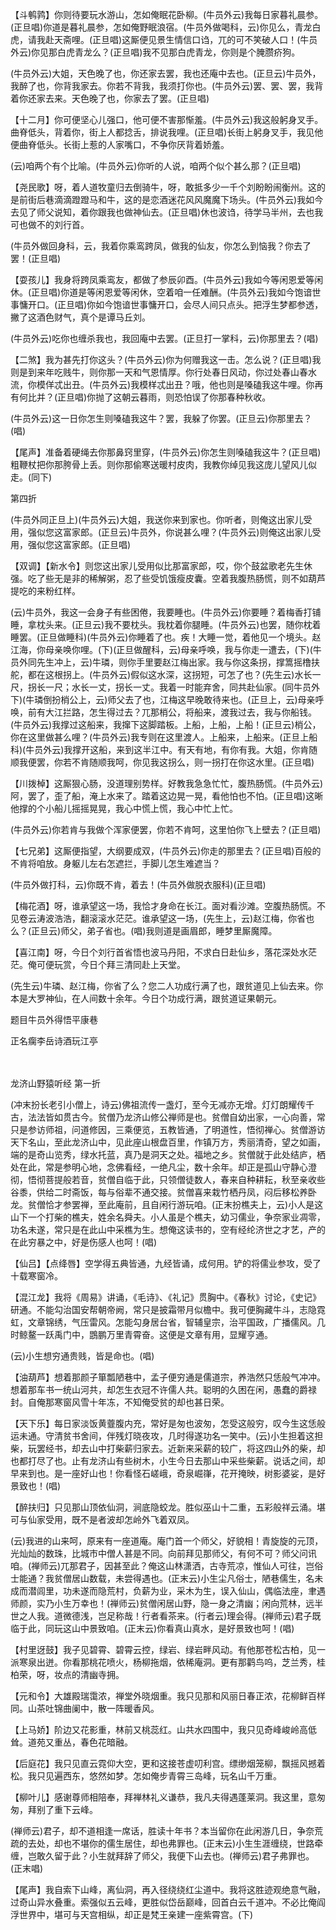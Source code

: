 <!-- { "loadSidebar": true } -->
【斗鹌鹑】你则待要玩水游山，怎如俺眠花卧柳。(牛员外云)我每日家暮礼晨参。(正旦唱)你道是暮礼晨参，怎如俺野眠浪宿。(牛员外做喝科，云)你见么，青龙白虎，请我赴天斋哩。(正旦唱)这厮便见景生情信口诌，兀的可不笑破人口！(牛员外云)你见那白虎青龙么？(正旦唱)我不见那白虎青龙，你则是个腌臜疥狗。

(牛员外云)大姐，天色晚了也，你还家去罢，我也还庵中去也。(正旦云)牛员外，我醉了也，你背我家去。你若不背我，我须打你也。(牛员外云)罢、罢、罢，我背着你还家去来。天色晚了也，你家去了罢。(正旦唱)

【十二月】你可便坚心儿强口，他可便不害那惭羞。(牛员外云)我这般躬身叉手。曲脊低头，背着你，街上人都捻舌，排说我哩。(正旦唱)长街上躬身叉手，我见他便曲脊低头。长街上惹的人家嘴口，不争你厌背着娇羞。

(云)咱两个有个比喻。(牛员外云)你听的人说，咱两个似个甚么那？(正旦唱)

【尧民歌】呀，着人道牧童归去倒骑牛，呀，敢抵多少一千个刘盼盼闹衡州。这的是前街后巷滴滴蹬蹬马和牛，这的是恋酒迷花风风魔魔下场头。(牛员外云)我如今去见了师父说知，着你跟我也做神仙去。(正旦唱)休也波诌，待学马半州，去也我可也做不的刘行首。

(牛员外做回身科，云，我着你乘鸾跨凤，做我的仙友，你怎么到恼我？你去了罢！(正旦唱)

【耍孩儿】我身将跨凤乘鸾友，都做了参辰卯酉。(牛员外云)我如今等闲恩爱等闲休。(正旦唱)你道是等闲恩爱等闲休，空着咱一任难酬。(牛员外云)我如今饱谙世事慵开口。(正旦唱)你如今饱谙世事慵开口，会尽人间只点头。把浮生梦都参透，撇了这酒色财气，真个是谭马丘刘。

(牛员外云)吃你也缠杀我也，我回庵中去罢。(正旦打一掌科，云)你那里去？(唱)

【二煞】我为甚先打你这头？(牛员外云)你为何赠我这一击。怎么说？(正旦唱)我则是到来年吃贱牛，则你那一天和气恩情厚。你行处春日风动，你过处春山春水流，你模佯忒出丑。(牛员外云)我模样忒出丑？哦，他也则是嗓磕我这牛哩。你再有何比并？(正旦唱)你抛了这朝云暮雨，则恐怕误了你那春种秋收。

(牛员外云)这一日你怎生则嗓磕我这牛？罢，我躲了你罢。(正旦云)你那里去？(唱)

【尾声】准备着硬绳去你那鼻窍里穿，(牛员外云)你怎生则嗓磕我这牛？(正旦唱)粗鞭杖把你那胯骨上丢。则你那偷寒送暖村皮肉，我教你绰见我这庞儿望风儿似走。(同下)


第四折

(牛员外同正旦上)(牛员外云)大姐，我送你来到家也。你听者，则俺这出家儿受用，强似您这富家郎。(正旦云)牛员外，你说甚么哩？(牛员外云)则俺这出家儿受用，强似您这富家郎。(正旦唱)

【双调】【新水令】则您这出家儿受用似比那富家郎，哎，你个鼓盆歌老先生休强。吃了些无是非的稀解粥，忍了些受饥饿瘦皮囊。空着我腹热肠慌，则不如葫芦提吃的来粉红样。

(云)牛员外，我这一会身子有些困倦，我要睡也。(牛员外云)你要睡？着梅香打铺睡，拿枕头来。(正旦云)我不要枕头。我枕着你腿睡。(牛员外云)也罢，随你枕着睡罢。(正旦做睡科)(牛员外云)你睡着了也。疾！大睡一觉，着他见一个境头。赵江海，你母亲唤你哩。(下)(正旦做醒科，云)母亲呼唤，我与你走一遭去，(下)(牛员外同先生冲上，云)牛璘，则你手里要赵江梅出家。我与你这条拐，撑篙摇橹扶舵，都在这根拐上。(牛员外云)假似这水深，这拐短，可怎了也？(先生云)水长一尺，拐长一尺；水长一丈，拐长一丈。我着一时能弃舍，同共赴仙家。(同牛员外下)(牛璘倒扮梢公上，云)师父去了也，江梅这早晚敢待来也。(正旦上，云)母亲呼唤，前有大江拦路，怎生得过去？兀那梢公，将船来，渡我过去，我与你船钱。(牛员外云)我撑过这船来，我撺下这脚踏板。上船，上船，上船！(正旦云)梢公，你在这里做甚么哩？(牛员外云)我专则在这里渡人。上船来，上船来。(正旦上船科)(牛员外云)我撑开这船，来到这半江中。有天有地，有你有我。大姐，你肯随顺我便罢，你若不肯随顺我呵，你见我这拐么，则一拐打在你这水里。(正旦唱)

【川拨棹】这厮狠心肠，没道理别势样。好教我急急忙忙，腹热肠慌。(牛员外云)阿，罢了，歪了船，淹上水来了。踏着这边晃一晃，看他怕也不怕。(正旦唱)这晰他撑的个小船儿摇摇晃晃，我心中慌上慌，我心中忙上忙。

(牛员外云)你若肯与我做个浑家便罢，你若不肯呵，这里怕你飞上壁去？(正旦唱)

【七兄弟】这厮便指望，大纲要成双，(牛员外云)你走的那里去？(正旦唱)百般的不肯将咱放。身躯儿左右怎遮拦，手脚儿怎生难遮当？

(牛员外做打科，云)你既不肯，着去！(牛员外做脱衣服科)(正旦唱)

【梅花酒】呀，谁承望这一场，我恰才身命在长江。面对看沙滩。空腹热肠慌。不见卷云涛波浩浩，翻滚滚水茫茫。谁承望这一场，(先生上，云)赵江梅，你省也么？(正旦云)师父，弟子省也。(唱)我则道是画眉郎，睡梦里厮魔障。

【喜江南】呀，今日个刘行首省悟也波马丹阳，不求白日赴仙乡，落花深处水茫茫。俺可便玩赏，今日个拜三清同赴上天堂。

(先生云)牛璘、赵江梅，你省了么？您二人功成行满了也，跟贫道见上仙去来。你本是大罗神仙，在人间数十余年。今日个功成行满，跟贫道证果朝元。

题目牛员外得悟平康巷

正名瘸李岳诗酒玩江亭


　
　




龙济山野猿听经
第一折

(冲末扮长老引小僧上，诗云)佛祖流传一盏灯，至今无减亦无增。灯灯朗耀传千古，法法皆如贯古今。贫僧乃龙济山修公禅师是也。贫僧自幼出家，一心向善，常只是参访师祖，问道修因，三乘便览，五教皆通，了明道性，悟彻禅心。贫僧游访天下名山，至此龙济山中，见此座山根盘百里，作镇万方，秀丽清奇，望之如画，端的是奇山览秀，绿水托蓝，真乃是洞天之处。福地之乡。贫僧就于此处结庐，栖处在此，常是参明心地，念佛看经，一绝凡尘，数十余年。却正是孤山守静心澄彻，悟彻菩提般若音，贫僧自临于此，只领僧徒数人，春来自种耕耘，秋至亲收些谷黍，供给二时斋饭，每与俗辈不通交接。贫僧喜来栽竹栖丹凤，闷后移松养卧龙。贫僧恰才参罢禅，至此庵前，且自闲行游玩咱。(正末扮樵夫上，云)小人是这山下一个打柴的樵夫，姓余名舜夫。小人虽是个樵夫，幼习儒业，争奈家业凋零，功名未遂，常只是在此山中采樵为生。想俺这读书的，空有经纶济世之才艺，产的在此穷暴之中，好是伤感人也呵！(唱)

【仙吕】【点绛唇】空学得五典皆通，九经皆诵，成何用。铲的将儒业参攻，受了十载寒窗冷。

【混江龙】我将《周易》讲诵，《毛诗》、《礼记》贯胸中。《春秋》讨论，《史记》研通。不能勾治国安帮朝帝阙，常只是披霜带月似檐中。我可便胸藏牛斗，志隐霓虹，文章锦绣，气压雷风。怎能勾身居台省，智辅皇宗，治平国政，广播儒风。几时鲸鳌一跃禹门中，鵾鹏万里青霄奋。这便是文章有用，显耀亨通。

(云)小生想穷通贵贱，皆是命也。(唱)

【油葫芦】想着那颜子箪瓢陋巷中，孟子便穷通是儒道宗，养浩然只恁般气冲冲。想着那车书一统山河共，却怎生衣冠不许儒人共。聪明的久困在闲，愚蠢的爵禄封。自俺那寒窗风雪十年冻，不知俺受贫的却也甚日荣。

【天下乐】每日家淡饭黄虀腹内充，常好是匆也波匆，怎受这般穷，叹今生这恁般运未通。守清贫书舍间，伴残灯晓夜攻，几时得遂功名一笑中。(云)小生担着这担柴，玩罢经书，却去山中打柴薪归家去。近新来采薪的较广，将这四山外的柴，却也都打尽了也。止有龙济山有些树木，小生今日去那山中采些柴薪。说话之间，却早来到也。是一座好山也！你看怪石嵯峨，奇泉崛嵂，花开掩映，树影婆娑，是好景致也！(唱)

【醉扶归】只见那山顶依仙洞，涧底隐蛟龙。胜似巫山十二重，五彩般祥云涌。堪可与仙家受用，既不是者波却怎岭外飞着双凤。

(云)我进的山来呵，原来有一座道庵。庵门首一个师父，好貌相！青旋旋的元顶，光灿灿的数珠，比城市中僧人甚是不同。向前拜见那师父，有何不可？师父问讯咱。(禅师云)兀那君子，因甚至此？俺这山林潇洒，古寺荒凉，惟仙人可往，岂俗士能通？我贫僧居山数载，未尝得遇也。(正末云)小生尘凡俗士，陋巷儒生，名未成而潜闾里，功未遂而隐荒村，负薪为业，采木为生，误入仙山，偶临法座，聿遇师颜，实乃小生万幸也！(禅师云)贫僧闲居山野，隐一身之清幽；闲向荒林，远半世之人我。道微德浅，岂足称哉！行者看茶来。(行者云)理会得。(禅师云)君子既临于此，同玩这山中景致咱。(正末云)你看真山真水，是好景致也呵！(唱)

【村里迓鼓】我子见碧霄、碧霄云控，绿岩、绿岩畔风动。有他那苍松古柏，见一派寒泉出迸。你看那桃花喷火，杨柳拖烟，依稀庵洞。更有那鹳鸟呜，芝兰秀，桂柏荣，呀，妆点的清幽寺拥。

【元和令】大雄殿瑞霭浓，禅堂外晓烟重。我只见那和风丽日春正浓，花柳鲜百样同。山茶吐锦曲阑中，散一阵暖香风。

【上马娇】阶边又花影重，林前又桃蕊红。山共水四围中，我只见奇峰峻岭高低耸。道苑又重丛，春色花暗融。

【后庭花】我只见直云霓仰大空，更和这接苍虚叨利宫。缥缈烟笼柳，飘摇风撼着松。我只见遍西东，悠然如梦。怎如俺步青霄三岛峰，玩名山千万重。

【柳叶儿】感谢尊师相陪奉，拜禅林礼义谦恭，我凡夫得遇蓬莱洞。我这里，意匆匆，拜别了重下云峰。

(禅师云)君子，却不道相逢一席话，胜读十年书？本当留你在此闲游几日，争奈荒疏的去处，却也不堪你的儒生居住，却也弗罪也。(正末云)小生生涯缠绕，世路牵缠，岂敢久留于此？小生就拜辞了师父，我便下山去也。(禅师云)君子弗罪也。(正末唱)

【尾声】我自索下山峰，离仙洞，再入径绕绕红尘道中。我将这胜迹观绝意气融，过奇山异水叠重。索强似五云峰，更胜似岱岳巅峰，回首白云千道冲。不必比俺阎浮世界中，堪可与天宫相纵，却正是梵王亲建一座紫霄宫。(下)

